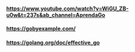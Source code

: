 #### https://www.youtube.com/watch?v=WiGU_ZB-u0w&t=237s&ab_channel=AprendaGo

#### https://gobyexample.com/

#### https://golang.org/doc/effective_go